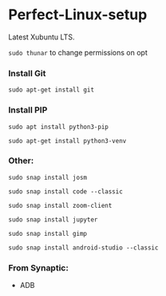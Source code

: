# Perfect-Linux-setup

Latest Xubuntu LTS.

```sudo thunar``` to change permissions on opt


### Install Git

```sudo apt-get install git```

### Install PIP

```sudo apt install python3-pip```

```sudo apt-get install python3-venv```


### Other:

```sudo snap install josm```

```sudo snap install code --classic```

```sudo snap install zoom-client```

```sudo snap install jupyter```

```sudo snap install gimp```

```sudo snap install android-studio --classic```


### From Synaptic:

* ADB

